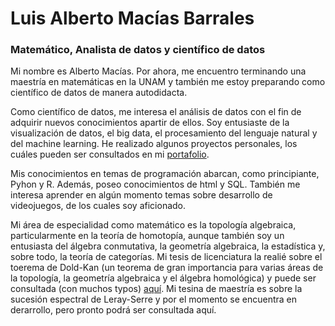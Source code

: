# Luis Alberto Macías Barrales
### Matemático, Analista de datos y científico de datos 

Mi nombre es Alberto Macías. Por ahora, me encuentro terminando una maestría en matemáticas en la UNAM y también me estoy preparando como científico de datos de manera autodidacta. 

Como científico de datos, me interesa el análisis de datos con el fin de adquirir nuevos conocimientos apartir de ellos. Soy entusiaste de la visualización de datos, el big data, el procesamiento del lenguaje natural y del machine learning. He realizado algunos proyectos personales, los cuáles pueden ser consultados en mi [portafolio](https://github.com/albert2828/Portafolio_Alberto).

Mis conocimientos en temas de programación abarcan, como principiante, Pyhon y R. Además, poseo conocimientos de html y SQL. También me interesa aprender en algún momento temas sobre desarrollo de videojuegos, de los cuales soy aficionado. 

Mi área de especialidad como matemático es la topología algebraica, particularmente en la teoría de homotopía, aunque también soy un entusiasta del álgebra conmutativa, la geometría algebraica, la estadística y, sobre todo, la teoría de categorías. Mi tesis de licenciatura la realié sobre el toerema de Dold-Kan (un teorema de gran importancia para varias áreas de la topología, la geometría algebraica y el álgebra homológica) y puede ser consultada (con muchos typos) [aquí](http://132.248.9.195/ptd2019/agosto/0793372/Index.html). Mi tesina de maestría es sobre la sucesión espectral de Leray-Serre y por el momento se encuentra en derarrollo, pero pronto podrá ser consultada aquí.
